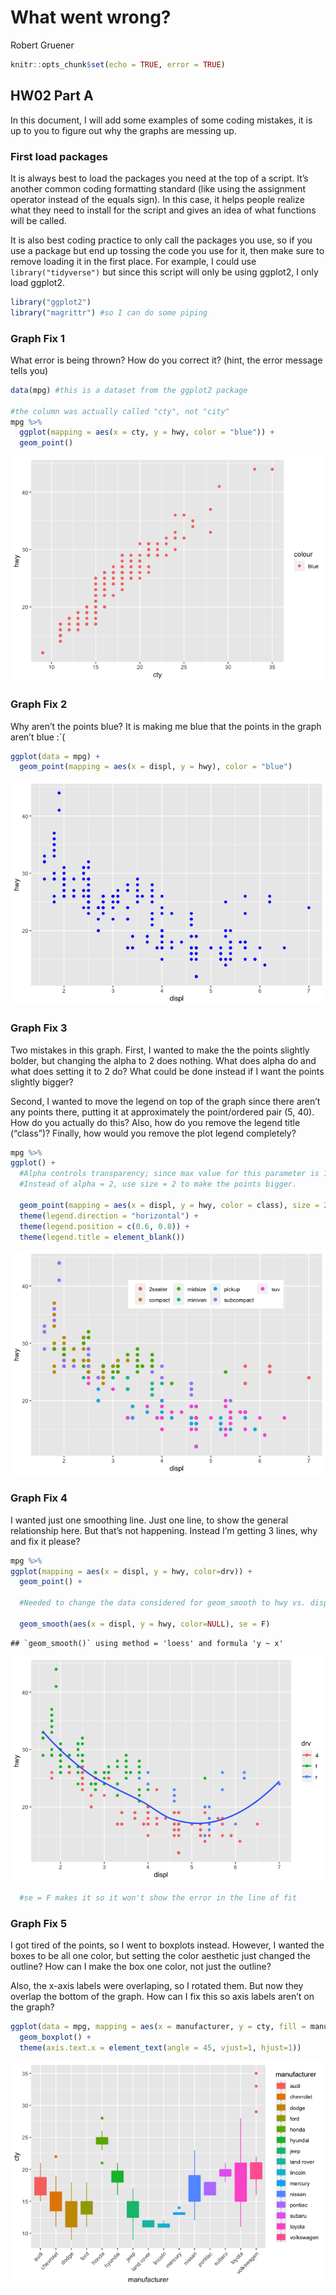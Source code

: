 What went wrong?
================
Robert Gruener

``` r
knitr::opts_chunk$set(echo = TRUE, error = TRUE)
```

## HW02 Part A

In this document, I will add some examples of some coding mistakes, it
is up to you to figure out why the graphs are messing up.

### First load packages

It is always best to load the packages you need at the top of a script.
It’s another common coding formatting standard (like using the
assignment operator instead of the equals sign). In this case, it helps
people realize what they need to install for the script and gives an
idea of what functions will be called.

It is also best coding practice to only call the packages you use, so if
you use a package but end up tossing the code you use for it, then make
sure to remove loading it in the first place. For example, I could use
`library("tidyverse")` but since this script will only be using ggplot2,
I only load ggplot2.

``` r
library("ggplot2")
library("magrittr") #so I can do some piping
```

### Graph Fix 1

What error is being thrown? How do you correct it? (hint, the error
message tells you)

``` r
data(mpg) #this is a dataset from the ggplot2 package

#the column was actually called "cty", not "city"
mpg %>% 
  ggplot(mapping = aes(x = cty, y = hwy, color = "blue")) +
  geom_point()
```

![](HW02_A_Graph-Fails---Viola-fix_files/figure-gfm/unnamed-chunk-1-1.png)<!-- -->

### Graph Fix 2

Why aren’t the points blue? It is making me blue that the points in the
graph aren’t blue :\`(

``` r
ggplot(data = mpg) + 
  geom_point(mapping = aes(x = displ, y = hwy), color = "blue") 
```

![](HW02_A_Graph-Fails---Viola-fix_files/figure-gfm/unnamed-chunk-2-1.png)<!-- -->

### Graph Fix 3

Two mistakes in this graph. First, I wanted to make the the points
slightly bolder, but changing the alpha to 2 does nothing. What does
alpha do and what does setting it to 2 do? What could be done instead if
I want the points slightly bigger?

Second, I wanted to move the legend on top of the graph since there
aren’t any points there, putting it at approximately the point/ordered
pair (5, 40). How do you actually do this? Also, how do you remove the
legend title (“class”)? Finally, how would you remove the plot legend
completely?

``` r
mpg %>% 
ggplot() + 
  #Alpha controls transparency; since max value for this parameter is 1, 2 doesn't change anything.
  #Instead of alpha = 2, use size = 2 to make the points bigger.
  
  geom_point(mapping = aes(x = displ, y = hwy, color = class), size = 2) + 
  theme(legend.direction = "horizontal") + 
  theme(legend.position = c(0.6, 0.8)) +
  theme(legend.title = element_blank())
```

![](HW02_A_Graph-Fails---Viola-fix_files/figure-gfm/unnamed-chunk-3-1.png)<!-- -->

### Graph Fix 4

I wanted just one smoothing line. Just one line, to show the general
relationship here. But that’s not happening. Instead I’m getting 3
lines, why and fix it please?

``` r
mpg %>% 
ggplot(mapping = aes(x = displ, y = hwy, color=drv)) + 
  geom_point() +
  
  #Needed to change the data considered for geom_smooth to hwy vs. displ only, and eliminate the drv.
  
  geom_smooth(aes(x = displ, y = hwy, color=NULL), se = F) 
```

    ## `geom_smooth()` using method = 'loess' and formula 'y ~ x'

![](HW02_A_Graph-Fails---Viola-fix_files/figure-gfm/unnamed-chunk-4-1.png)<!-- -->

``` r
  #se = F makes it so it won't show the error in the line of fit
```

### Graph Fix 5

I got tired of the points, so I went to boxplots instead. However, I
wanted the boxes to be all one color, but setting the color aesthetic
just changed the outline? How can I make the box one color, not just the
outline?

Also, the x-axis labels were overlaping, so I rotated them. But now they
overlap the bottom of the graph. How can I fix this so axis labels
aren’t on the graph?

``` r
ggplot(data = mpg, mapping = aes(x = manufacturer, y = cty, fill = manufacturer, color = manufacturer)) + 
  geom_boxplot() + 
  theme(axis.text.x = element_text(angle = 45, vjust=1, hjust=1))
```

![](HW02_A_Graph-Fails---Viola-fix_files/figure-gfm/unnamed-chunk-5-1.png)<!-- -->
